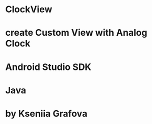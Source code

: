# ClockView
# create Custom View with Analog Clock
# Android Studio SDK
# Java
# by Kseniia Grafova
